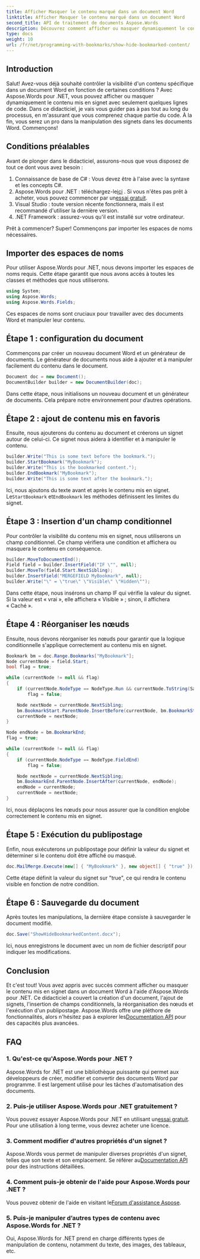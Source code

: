 ```yaml
---
title: Afficher Masquer le contenu marqué dans un document Word
linktitle: Afficher Masquer le contenu marqué dans un document Word
second_title: API de traitement de documents Aspose.Words
description: Découvrez comment afficher ou masquer dynamiquement le contenu mis en signet dans des documents Word à l'aide d'Aspose.Words for .NET avec ce guide complet étape par étape.
type: docs
weight: 10
url: /fr/net/programming-with-bookmarks/show-hide-bookmarked-content/
---
```


## Introduction

Salut! Avez-vous déjà souhaité contrôler la visibilité d'un contenu spécifique dans un document Word en fonction de certaines conditions ? Avec Aspose.Words pour .NET, vous pouvez afficher ou masquer dynamiquement le contenu mis en signet avec seulement quelques lignes de code. Dans ce didacticiel, je vais vous guider pas à pas tout au long du processus, en m'assurant que vous comprenez chaque partie du code. À la fin, vous serez un pro dans la manipulation des signets dans les documents Word. Commençons!

## Conditions préalables

Avant de plonger dans le didacticiel, assurons-nous que vous disposez de tout ce dont vous avez besoin :

1. Connaissance de base de C# : Vous devez être à l'aise avec la syntaxe et les concepts C#.
2.  Aspose.Words pour .NET : téléchargez-le[ici](https://releases.aspose.com/words/net/) . Si vous n'êtes pas prêt à acheter, vous pouvez commencer par un[essai gratuit](https://releases.aspose.com/).
3. Visual Studio : toute version récente fonctionnera, mais il est recommandé d'utiliser la dernière version.
4. .NET Framework : assurez-vous qu'il est installé sur votre ordinateur.

Prêt à commencer? Super! Commençons par importer les espaces de noms nécessaires.

## Importer des espaces de noms

Pour utiliser Aspose.Words pour .NET, nous devons importer les espaces de noms requis. Cette étape garantit que nous avons accès à toutes les classes et méthodes que nous utiliserons.

```csharp
using System;
using Aspose.Words;
using Aspose.Words.Fields;
```

Ces espaces de noms sont cruciaux pour travailler avec des documents Word et manipuler leur contenu.

## Étape 1 : configuration du document

Commençons par créer un nouveau document Word et un générateur de documents. Le générateur de documents nous aide à ajouter et à manipuler facilement du contenu dans le document.

```csharp
Document doc = new Document();
DocumentBuilder builder = new DocumentBuilder(doc);
```

Dans cette étape, nous initialisons un nouveau document et un générateur de documents. Cela prépare notre environnement pour d’autres opérations.

## Étape 2 : ajout de contenu mis en favoris

Ensuite, nous ajouterons du contenu au document et créerons un signet autour de celui-ci. Ce signet nous aidera à identifier et à manipuler le contenu.

```csharp
builder.Write("This is some text before the bookmark.");
builder.StartBookmark("MyBookmark");
builder.Write("This is the bookmarked content.");
builder.EndBookmark("MyBookmark");
builder.Write("This is some text after the bookmark.");
```

 Ici, nous ajoutons du texte avant et après le contenu mis en signet. Le`StartBookmark` et`EndBookmark` les méthodes définissent les limites du signet.

## Étape 3 : Insertion d'un champ conditionnel

Pour contrôler la visibilité du contenu mis en signet, nous utiliserons un champ conditionnel. Ce champ vérifiera une condition et affichera ou masquera le contenu en conséquence.

```csharp
builder.MoveToDocumentEnd();
Field field = builder.InsertField("IF \"", null);
builder.MoveTo(field.Start.NextSibling);
builder.InsertField("MERGEFIELD MyBookmark", null);
builder.Write("\" = \"true\" \"Visible\" \"Hidden\"");
```

Dans cette étape, nous insérons un champ IF qui vérifie la valeur du signet. Si la valeur est « vrai », elle affichera « Visible » ; sinon, il affichera « Caché ».

## Étape 4 : Réorganiser les nœuds

Ensuite, nous devons réorganiser les nœuds pour garantir que la logique conditionnelle s'applique correctement au contenu mis en signet.

```csharp
Bookmark bm = doc.Range.Bookmarks["MyBookmark"];
Node currentNode = field.Start;
bool flag = true;

while (currentNode != null && flag)
{
    if (currentNode.NodeType == NodeType.Run && currentNode.ToString(SaveFormat.Text).Trim() == "\"")
        flag = false;

    Node nextNode = currentNode.NextSibling;
    bm.BookmarkStart.ParentNode.InsertBefore(currentNode, bm.BookmarkStart);
    currentNode = nextNode;
}

Node endNode = bm.BookmarkEnd;
flag = true;

while (currentNode != null && flag)
{
    if (currentNode.NodeType == NodeType.FieldEnd)
        flag = false;

    Node nextNode = currentNode.NextSibling;
    bm.BookmarkEnd.ParentNode.InsertAfter(currentNode, endNode);
    endNode = currentNode;
    currentNode = nextNode;
}
```

Ici, nous déplaçons les nœuds pour nous assurer que la condition englobe correctement le contenu mis en signet.

## Étape 5 : Exécution du publipostage

Enfin, nous exécuterons un publipostage pour définir la valeur du signet et déterminer si le contenu doit être affiché ou masqué.

```csharp
doc.MailMerge.Execute(new[] { "MyBookmark" }, new object[] { "true" });
```

Cette étape définit la valeur du signet sur "true", ce qui rendra le contenu visible en fonction de notre condition.

## Étape 6 : Sauvegarde du document

Après toutes les manipulations, la dernière étape consiste à sauvegarder le document modifié.

```csharp
doc.Save("ShowHideBookmarkedContent.docx");
```

Ici, nous enregistrons le document avec un nom de fichier descriptif pour indiquer les modifications.

## Conclusion

 Et c'est tout! Vous avez appris avec succès comment afficher ou masquer le contenu mis en signet dans un document Word à l'aide d'Aspose.Words pour .NET. Ce didacticiel a couvert la création d'un document, l'ajout de signets, l'insertion de champs conditionnels, la réorganisation des nœuds et l'exécution d'un publipostage. Aspose.Words offre une pléthore de fonctionnalités, alors n'hésitez pas à explorer les[Documentation API](https://reference.aspose.com/words/net/) pour des capacités plus avancées.

## FAQ

### 1. Qu'est-ce qu'Aspose.Words pour .NET ?

Aspose.Words for .NET est une bibliothèque puissante qui permet aux développeurs de créer, modifier et convertir des documents Word par programme. Il est largement utilisé pour les tâches d'automatisation des documents.

### 2. Puis-je utiliser Aspose.Words pour .NET gratuitement ?

 Vous pouvez essayer Aspose.Words pour .NET en utilisant un[essai gratuit](https://releases.aspose.com/). Pour une utilisation à long terme, vous devrez acheter une licence.

### 3. Comment modifier d'autres propriétés d'un signet ?

 Aspose.Words vous permet de manipuler diverses propriétés d'un signet, telles que son texte et son emplacement. Se référer au[Documentation API](https://reference.aspose.com/words/net/) pour des instructions détaillées.

### 4. Comment puis-je obtenir de l'aide pour Aspose.Words pour .NET ?

Vous pouvez obtenir de l'aide en visitant le[Forum d'assistance Aspose](https://forum.aspose.com/c/words/8).

### 5. Puis-je manipuler d’autres types de contenu avec Aspose.Words for .NET ?

Oui, Aspose.Words for .NET prend en charge différents types de manipulation de contenu, notamment du texte, des images, des tableaux, etc.